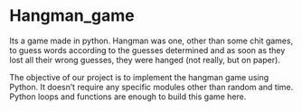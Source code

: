 # Hangman_game
Its a game made in python.
Hangman was one, other than some chit games, to guess words according to the guesses determined and as soon as they lost all their wrong guesses, they were hanged (not really, but on paper).

The objective of our project is to implement the hangman game using Python. It doesn’t require any specific modules other than random and time. Python loops and functions are enough to build this game here.

